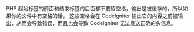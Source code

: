 PHP 起始标签的前面和结束标签的后面都不要留空格，输出是被缓存的，所以如果你的文件中有空格的话， 这些空格会在 CodeIgniter 输出它的内容之前被输出，从而会导致错误，而且也会导致 CodeIgniter 无法发送正确的头信息。

